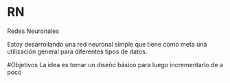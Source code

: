 # RN
Redes Neuronales

Estoy desarrollando una red neuronal simple que tiene como meta una utilización general para diferentes tipos de datos.


#Objetivos
La idea es tomar un diseño básico para luego incrementarlo de a poco 
